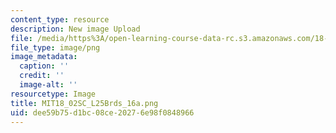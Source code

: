 ```yaml
---
content_type: resource
description: New image Upload
file: /media/https%3A/open-learning-course-data-rc.s3.amazonaws.com/18-02sc-multivariable-calculus-fall-2010/dee59b75d1bc08ce20276e98f0848966_MIT18_02SC_L25Brds_16a.png
file_type: image/png
image_metadata:
  caption: ''
  credit: ''
  image-alt: ''
resourcetype: Image
title: MIT18_02SC_L25Brds_16a.png
uid: dee59b75-d1bc-08ce-2027-6e98f0848966
---
```

